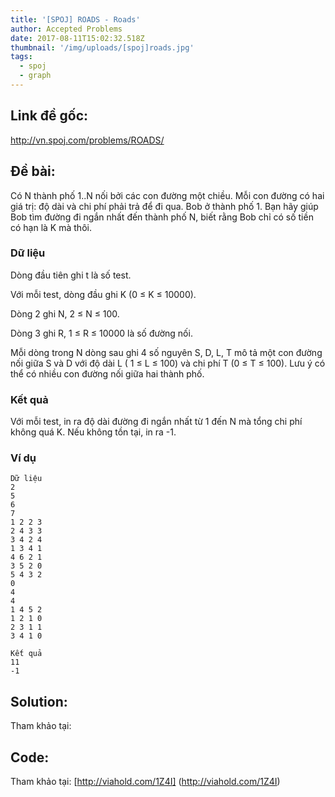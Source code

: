 ```yaml
---
title: '[SPOJ] ROADS - Roads'
author: Accepted Problems
date: 2017-08-11T15:02:32.518Z
thumbnail: '/img/uploads/[spoj]roads.jpg'
tags:
  - spoj
  - graph
---
```

## Link đề gốc:

http://vn.spoj.com/problems/ROADS/

## Đề bài:

Có N thành phố 1..N nối bởi các con đường một chiều. Mỗi con đường có hai giá trị: độ dài và chi phí phải trả để đi qua. Bob ở thành phố 1. Bạn hãy giúp Bob tìm đường đi ngắn nhất đến thành phố N, biết rằng Bob chỉ có số tiền có hạn là K mà thôi.

### Dữ liệu

Dòng đầu tiên ghi t là số test. 

Với mỗi test, dòng đầu ghi K \(0 ≤ K ≤ 10000\). 

Dòng 2 ghi N, 2 ≤ N ≤ 100. 

Dòng 3 ghi R, 1 ≤ R ≤ 10000 là số đường nối. 

Mỗi dòng trong N dòng sau ghi 4 số nguyên S, D, L, T mô tả một con đường nối giữa S và D với độ dài L \( 1 ≤ L ≤ 100\) và chi phí T \(0 ≤ T ≤ 100\). Lưu ý có thể có nhiều con đường nối giữa hai thành phố.

### Kết quả

Với mỗi test, in ra độ dài đường đi ngắn nhất từ 1 đến N mà tổng chi phí không quá K. Nếu không tồn tại, in ra -1.

### Ví dụ

```
Dữ liệu
2
5
6
7
1 2 2 3
2 4 3 3
3 4 2 4
1 3 4 1
4 6 2 1
3 5 2 0
5 4 3 2
0
4
4
1 4 5 2
1 2 1 0
2 3 1 1
3 4 1 0
```


```
Kết quả
11
-1
```

## Solution:

Tham khảo tại: 

## Code:

Tham khảo tại: [http://viahold.com/1Z4I] (http://viahold.com/1Z4I)





